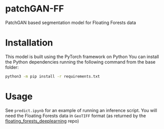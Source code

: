 # patchGAN-FF
PatchGAN based segmentation model for Floating Forests data

# Installation
This model is built using the PyTorch framework on Python
You can install the Python dependencies running the following command from the base folder:
```bash
python3 -m pip install -r requirements.txt
```

# Usage
See `predict.ipynb` for an example of running an inference script. You will need 
the Floating Forests data in `GeoTIFF` format (as returned by the 
[floating_forests_deeplearning](https://github.com/floatingforests/floating_forests_deeplearning/) repo)
